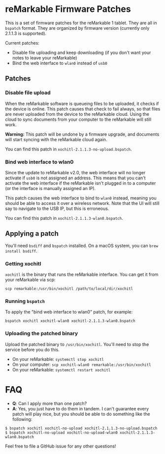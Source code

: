 # reMarkable Firmware Patches

This is a set of firmware patches for the reMarkable 1 tablet. They are all in `bspatch` format. They are organized by firmware version (currently only 2.1.1.3 is supported).

Current patches:

* Disable file uploading and keep downloading (if you don't want your notes to leave your reMarkable)
* Bind the web interface to `wlan0` instead of `usb0`

## Patches

### Disable file upload

When the reMarkable software is queueing files to be uploaded, it checks if the device is online. This patch causes that check to fail always, so that files are never uploaded from the device to the reMarkable cloud. Using the cloud to sync documents from your computer to the reMarkable will still work.

**Warning:** This patch will be undone by a firmware upgrade, and documents will start syncing with the reMarkable cloud again.

You can find this patch in `xochitl-2.1.1.3-no-upload.bspatch`.

### Bind web interface to wlan0

Since the update to reMarkable v2.0, the web interface will no longer activate if `usb0` is not assigned an address. This means that you can't activate the web interface if the reMarkable isn't plugged in to a computer (or the interface is manually assigned an IP).

This patch causes the web interface to bind to `wlan0` instead, meaning you should be able to access it over a wireless network. Note that the UI will still say to navigate to the USB IP, but this is erroneous.

You can find this patch in `xochitl-2.1.1.3-wlan0.bspatch`.

## Applying a patch

You'll need `bsdiff` and `bspatch` installed. On a macOS system, you can `brew install bsdiff`.

### Getting xochitl

`xochitl` is the binary that runs the reMarkable interface. You can get it from your reMarkable via scp:

```
scp remarkable:/usr/bin/xochitl /path/to/local/dir/xochitl
```

### Running `bspatch`

To apply the "bind web interface to wlan0" patch, for example:

```
bspatch xochitl xochitl-wlan0 xochitl-2.1.1.3-wlan0.bspatch
```

### Uploading the patched binary

Upload the patched binary to `/usr/bin/xochitl`. You'll need to stop the service before you do this.

* On your reMarkable: `systemctl stop xochitl`
* On your computer: `scp xochitl-wlan0 remarkable:/usr/bin/xochitl`
* On your reMarkable: `systemctl restart xochitl`

# FAQ

* **Q**: Can I apply more than one patch?
* **A**: Yes, you just have to do them in tandem. I can't guarantee every patch will play nice, but you should be able to do something like the following:

```
$ bspatch xochitl xochitl-no-upload xochitl-2.1.1.3-no-upload.bspatch
$ bspatch xochitl-no-upload xochitl-no-upload-wlan0 xochitl-2.1.1.3-wlan0.bspatch
```

Feel free to file a GitHub issue for any other questions!
